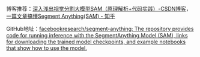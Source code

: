 博客推荐：[深入浅出视觉分割大模型SAM（原理解析+代码实践）-CSDN博客](https://blog.csdn.net/ECHOSON/article/details/141865884)，
[一篇文章搞懂Segment Anything(SAM) - 知乎](https://zhuanlan.zhihu.com/p/637971092)


GitHub地址：[facebookresearch/segment-anything: The repository provides code for running inference with the SegmentAnything Model (SAM), links for downloading the trained model checkpoints, and example notebooks that show how to use the model.](https://github.com/facebookresearch/segment-anything)
